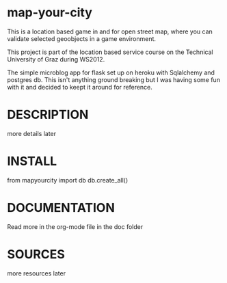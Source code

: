 map-your-city
=============

This is a location based game in and for open street map, where you can validate selected geoobjects in a game environment.

This project is part of the location based service course on the Technical University of Graz during WS2012.

The simple microblog app for flask set up on heroku with Sqlalchemy and postgres db.
This isn't anything ground breaking but I was having some fun with it and decided to keept it around
for reference.

# DESCRIPTION
more details later

# INSTALL
from mapyourcity import db
db.create_all()

# DOCUMENTATION
Read more in the org-mode file in the doc folder

# SOURCES
more resources later
